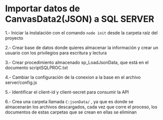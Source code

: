 # Importar datos de CanvasData2(JSON) a SQL SERVER 

1.- Iniciar la instalación con el comando `node init` desde la carpeta raíz del proyecto


2.- Crear base de datos donde quieres almacenar la información y crear un usuario con los privilegios para escritura y lectura


3.- Crear procedimiento almacenado sp_LoadJsonData, que está en el documento scriptSQLPROC.txt


4.- Cambiar la configuración de la conexion a la base en el archivo server/config.js


5.- Identificar el client-id y client-secret para consumir la API 


6.- Crea una carpeta llamada `C:jsonData/` , ya que es donde se almacenarán los archivos descargados, cada vez que corre el proceso, los documentos de estas carpetas que se crean en ellas se eliminan 